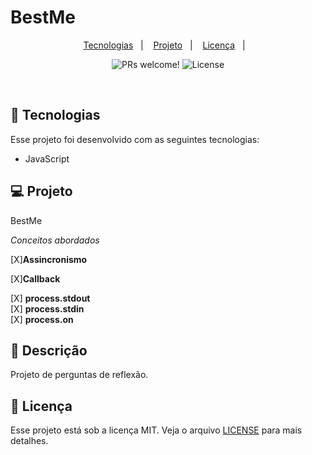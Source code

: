 # BestMe
<p align="center">
  <a href="#-tecnologias">Tecnologias</a>&nbsp;&nbsp;&nbsp;|&nbsp;&nbsp;&nbsp;
  <a href="#-projeto">Projeto</a>&nbsp;&nbsp;&nbsp;|&nbsp;&nbsp;&nbsp;
   <a href="#-licença">Licença</a>&nbsp;&nbsp;&nbsp;|&nbsp;&nbsp;&nbsp;
</p>

<p align="center">
 <img src="https://img.shields.io/static/v1?label=PRs&message=welcome&color=49AA26&labelColor=000000" alt="PRs welcome!" />

  <img alt="License" src="https://img.shields.io/static/v1?label=license&message=MIT&color=49AA26&labelColor=000000">
</p>

<br>

## 🚀 Tecnologias

Esse projeto foi desenvolvido com as seguintes tecnologias:

- JavaScript

## 💻 Projeto
BestMe

*Conceitos abordados*

[X]**Assincronismo**

[X]**Callback**

\[X] **process.stdout**\
\[X] **process.stdin**\
\[X] **process.on**

## 📑 Descrição

<p>Projeto de perguntas de reflexão.</p>



## 📝 Licença

Esse projeto está sob a licença MIT. Veja o arquivo [LICENSE](https://github.com/bieltrue95/BestMe/blob/main/LICENSE) para mais detalhes.


